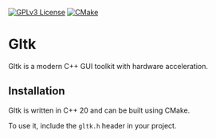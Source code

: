 [![GPLv3 License](https://img.shields.io/badge/License-GPL%20v3-yellow.svg)](https://opensource.org/licenses/)
[![CMake](https://github.com/erzu12/gltk/actions/workflows/build.yml/badge.svg)](https://github.com/erzu12/gltk/actions/workflows/build.yml)

# Gltk

Gltk is a modern C++ GUI toolkit with hardware acceleration.

## Installation

Gltk is written in C++ 20 and can be built using CMake.

To use it, include the `gltk.h` header in your project.
